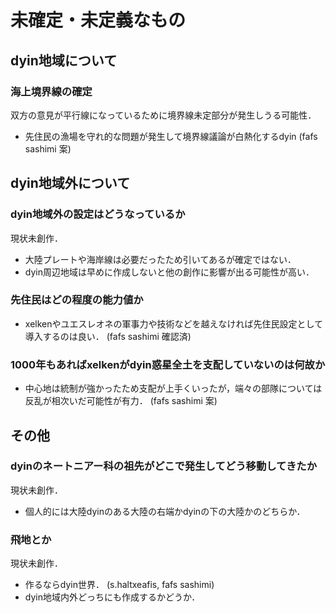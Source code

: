 # 未確定・未定義なもの

## dyin地域について
### 海上境界線の確定
双方の意見が平行線になっているために境界線未定部分が発生しうる可能性．  
* 先住民の漁場を守れ的な問題が発生して境界線議論が白熱化するdyin (fafs sashimi 案)

## dyin地域外について
### dyin地域外の設定はどうなっているか
現状未創作．
* 大陸プレートや海岸線は必要だったため引いてあるが確定ではない．
* dyin周辺地域は早めに作成しないと他の創作に影響が出る可能性が高い．

### 先住民はどの程度の能力値か
* xelkenやユエスレオネの軍事力や技術などを越えなければ先住民設定として導入するのは良い． (fafs sashimi 確認済)

### 1000年もあればxelkenがdyin惑星全土を支配していないのは何故か
* 中心地は統制が強かったため支配が上手くいったが，端々の部隊については反乱が相次いだ可能性が有力． (fafs sashimi 案)

## その他
### dyinのネートニアー科の祖先がどこで発生してどう移動してきたか
現状未創作．
* 個人的には大陸dyinのある大陸の右端かdyinの下の大陸かのどちらか．

### 飛地とか
現状未創作．
* 作るならdyin世界． (s.haltxeafis, fafs sashimi)
* dyin地域内外どっちにも作成するかどうか．